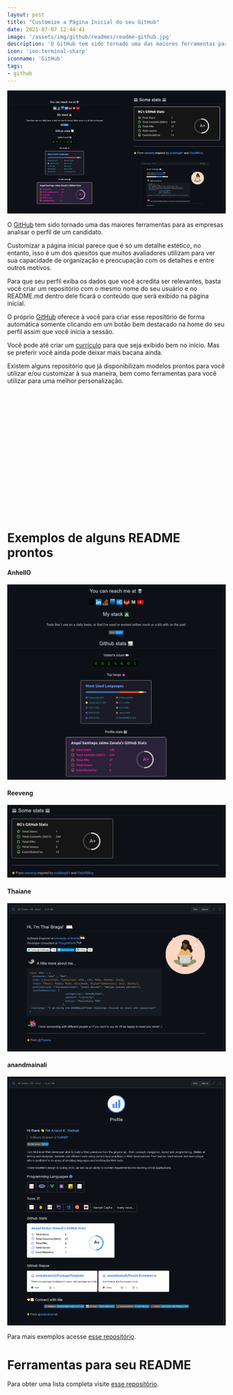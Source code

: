 ```yaml
---
layout: post
title: "Customize a Página Inicial do seu GitHub"
date: 2021-07-07 12:44:41
image: '/assets/img/github/readmes/readme-github.jpg'
description: 'O GitHub tem sido tornado uma das maiores ferramentas para as empresas analisar o perfil de um candidato.'
icon: 'ion:terminal-sharp'
iconname: 'GitHub'
tags:
- github
---
```


![Customize a Página Inicial do seu GitHub](/assets/img/github/readmes/readme-github.jpg)

O [GitHub](https://terminalroot.com.br/git) tem sido tornado uma das maiores ferramentas para as empresas analisar o perfil de um candidato.

Customizar a página inicial parece que é só um detalhe estético, no entanto, isso é um dos quesitos que muitos avaliadores utilizam para ver sua capacidade de organização e preocupação com os detalhes e entre outros motivos.

Para que seu perfil exiba os dados que você acredita ser relevantes, basta você criar um repositório com o mesmo nome do seu usuário e no README.md dentro dele ficará o conteúdo que será exibido na página inicial.

O próprio [GitHub](https://github.com/) oferece à você para criar esse repositório de forma automática somente clicando em um botão bem destacado na home do seu perfil assim que você inicia a sessão.

Você pode até criar um [currículo]() para que seja exibido bem no início. Mas se preferir você ainda pode deixar mais bacana ainda.

Existem alguns repositório que já disponibilizam modelos prontos para você utilizar e/ou customizar à sua maneira, bem como ferramentas para você utilizar para uma melhor personalização.

<!-- QUADRADO -->
<script async src="//pagead2.googlesyndication.com/pagead/js/adsbygoogle.js"></script>
<ins class="adsbygoogle"
style="display:inline-block;width:336px;height:280px"
data-ad-client="ca-pub-2838251107855362"
data-ad-slot="5351066970"></ins>
<script>
(adsbygoogle = window.adsbygoogle || []).push({});
</script>


# Exemplos de alguns README prontos

#### AnhellO
![AnhellO](/assets/img/github/readmes/01-AnhellO.png)

#### Reeveng
![Reeveng](/assets/img/github/readmes/02-Reeveng.png)

#### Thaiane
![Thaiane](/assets/img/github/readmes/03-Thaiane.png)

#### anandmainali
![anandmainali](/assets/img/github/readmes/04-anandmainali.png)


Para mais exemplos acesse [esse repositório](https://github.com/kautukkundan/Awesome-Profile-README-templates).

# Ferramentas para seu README
Para obter uma lista completa visite [esse repositório](https://github.com/matiassingers/awesome-readme).



